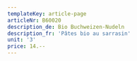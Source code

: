 ```yaml
---
templateKey: article-page
articleNr: B60020
description_de: Bio Buchweizen-Nudeln
description_fr: 'Pâtes bio au sarrasin'
unit: '3'
price: 14.--
---
```


